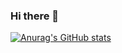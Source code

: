 ### Hi there 👋
[![Anurag's GitHub stats](https://github-readme-stats.vercel.app/api?username=benyaminkosari)](https://github.com/anuraghazra/github-readme-stats)
<!--
**benyaminkosari/benyaminkosari** is a ✨ _special_ ✨ repository because its `README.md` (this file) appears on your GitHub profile.

Here are some ideas to get you started:

- 🔭 I’m currently working on ...
- 🌱 I’m currently learning ...
- 👯 I’m looking to collaborate on ...
- 🤔 I’m looking for help with ...
- 💬 Ask me about ...
- 📫 How to reach me: ...
- 😄 Pronouns: ...
- ⚡ Fun fact: ...
-->
